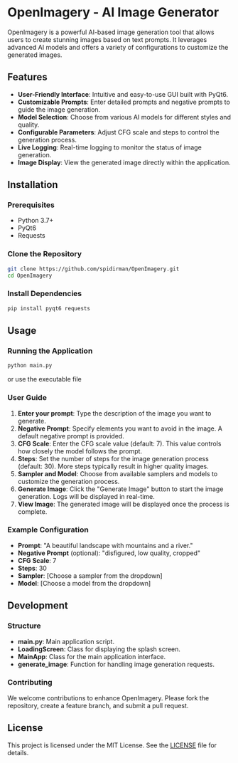 # OpenImagery - AI Image Generator

OpenImagery is a powerful AI-based image generation tool that allows users to create stunning images based on text prompts. It leverages advanced AI models and offers a variety of configurations to customize the generated images.

## Features

- **User-Friendly Interface**: Intuitive and easy-to-use GUI built with PyQt6.
- **Customizable Prompts**: Enter detailed prompts and negative prompts to guide the image generation.
- **Model Selection**: Choose from various AI models for different styles and quality.
- **Configurable Parameters**: Adjust CFG scale and steps to control the generation process.
- **Live Logging**: Real-time logging to monitor the status of image generation.
- **Image Display**: View the generated image directly within the application.

## Installation

### Prerequisites

- Python 3.7+
- PyQt6
- Requests

### Clone the Repository

```bash
git clone https://github.com/spidirman/OpenImagery.git
cd OpenImagery
```

### Install Dependencies

```bash
pip install pyqt6 requests
```

## Usage

### Running the Application

```bash
python main.py
```
or use the executable file


### User Guide

1. **Enter your prompt**: Type the description of the image you want to generate.
2. **Negative Prompt**: Specify elements you want to avoid in the image. A default negative prompt is provided.
3. **CFG Scale**: Enter the CFG scale value (default: 7). This value controls how closely the model follows the prompt.
4. **Steps**: Set the number of steps for the image generation process (default: 30). More steps typically result in higher quality images.
5. **Sampler and Model**: Choose from available samplers and models to customize the generation process.
6. **Generate Image**: Click the "Generate Image" button to start the image generation. Logs will be displayed in real-time.
7. **View Image**: The generated image will be displayed once the process is complete.

### Example Configuration

- **Prompt**: "A beautiful landscape with mountains and a river."
- **Negative Prompt** (optional): "disfigured, low quality, cropped"
- **CFG Scale**: 7
- **Steps**: 30
- **Sampler**: [Choose a sampler from the dropdown]
- **Model**: [Choose a model from the dropdown]

## Development

### Structure

- **main.py**: Main application script.
- **LoadingScreen**: Class for displaying the splash screen.
- **MainApp**: Class for the main application interface.
- **generate_image**: Function for handling image generation requests.

### Contributing

We welcome contributions to enhance OpenImagery. Please fork the repository, create a feature branch, and submit a pull request.

## License

This project is licensed under the MIT License. See the [LICENSE](LICENSE) file for details.

